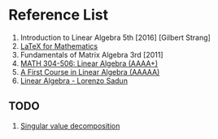 # Reference List

1. Introduction to Linear Algebra 5th [2016] [Gilbert Strang]
2. [LaTeX for Mathematics](https://en.wikibooks.org/wiki/LaTeX/Mathematics)
3. Fundamentals of Matrix Algebra 3rd [2011]
4. [MATH 304-506: Linear Algebra (AAAA+)](https://www.math.tamu.edu/~yvorobet/MATH304-2011C/MATH304-506.html)
5. [A First Course in Linear Algebra (AAAAA)](http://linear.ups.edu/html/fcla.html)
6. [Linear Algebra - Lorenzo Sadun](https://www.youtube.com/playlist?list=PLZcI2rZdDGQrb4VjOoMm2-o7Fu_mvij8F)

## TODO
1. [Singular value decomposition](https://en.wikipedia.org/wiki/Singular_value_decomposition)
